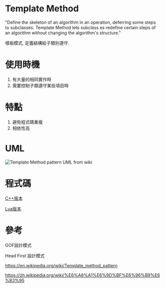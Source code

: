 Template Method
=====================
"Define the skeleton of an algorithm in an operation, deferring some steps to subclasses. Template Method lets subclass es redefine certain steps of an algorithm
without changing the algorithm's structure."

樣板模式, 定義結構給子類別遵守.

# 使用時機
1. 有大量的相同實作時
2. 需要控制子類遵守某些項目時

# 特點
1. 避免程式碼重複
2. 相依性高

# UML
![Template Method pattern UML from wiki](https://upload.wikimedia.org/wikipedia/commons/thumb/5/52/Template_Method_UML.svg/450px-Template_Method_UML.svg.png)

# 程式碼
[C++版本](https://github.com/hungchicheng/DesignPattern/blob/master/TemplateMethod/TemplateMethod.cpp)

[Lua版本](https://github.com/hungchicheng/DesignPattern/blob/master/TemplateMethod/TemplateMethod.lua)

# 參考

GOF設計模式

Head First 設計模式

<https://en.wikipedia.org/wiki/Template_method_pattern>

<https://zh.wikipedia.org/wiki/%E6%A8%A1%E6%9D%BF%E6%96%B9%E6%B3%95>
